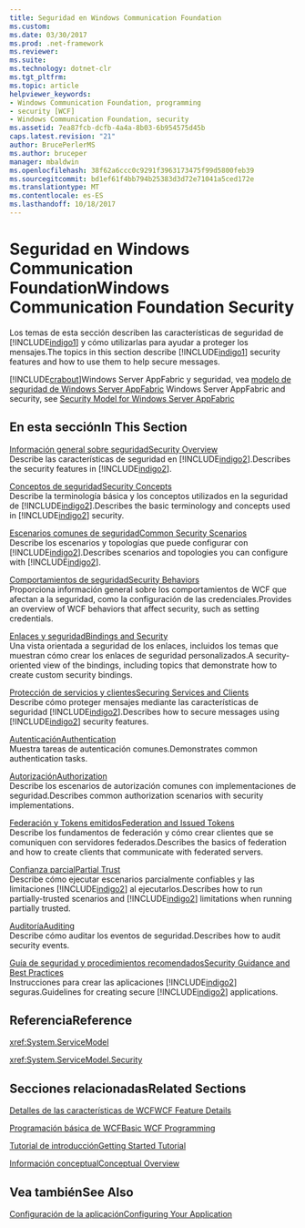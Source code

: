 ```yaml
---
title: Seguridad en Windows Communication Foundation
ms.custom: 
ms.date: 03/30/2017
ms.prod: .net-framework
ms.reviewer: 
ms.suite: 
ms.technology: dotnet-clr
ms.tgt_pltfrm: 
ms.topic: article
helpviewer_keywords:
- Windows Communication Foundation, programming
- security [WCF]
- Windows Communication Foundation, security
ms.assetid: 7ea87fcb-dcfb-4a4a-8b03-6b954575d45b
caps.latest.revision: "21"
author: BrucePerlerMS
ms.author: bruceper
manager: mbaldwin
ms.openlocfilehash: 38f62a6ccc0c9291f3963173475f99d5800feb39
ms.sourcegitcommit: bd1ef61f4bb794b25383d3d72e71041a5ced172e
ms.translationtype: MT
ms.contentlocale: es-ES
ms.lasthandoff: 10/18/2017
---
```

# <a name="windows-communication-foundation-security"></a><span data-ttu-id="577f6-102">Seguridad en Windows Communication Foundation</span><span class="sxs-lookup"><span data-stu-id="577f6-102">Windows Communication Foundation Security</span></span>
<span data-ttu-id="577f6-103">Los temas de esta sección describen las características de seguridad de [!INCLUDE[indigo1](../../../../includes/indigo1-md.md)] y cómo utilizarlas para ayudar a proteger los mensajes.</span><span class="sxs-lookup"><span data-stu-id="577f6-103">The topics in this section describe [!INCLUDE[indigo1](../../../../includes/indigo1-md.md)] security features and how to use them to help secure messages.</span></span>  
  
 [!INCLUDE[crabout](../../../../includes/crabout-md.md)]<span data-ttu-id="577f6-104">Windows Server AppFabric y seguridad, vea [modelo de seguridad de Windows Server AppFabric](http://go.microsoft.com/fwlink/?LinkID=201279&clcid=0x409)</span><span class="sxs-lookup"><span data-stu-id="577f6-104"> Windows Server AppFabric and security, see [Security Model for Windows Server AppFabric](http://go.microsoft.com/fwlink/?LinkID=201279&clcid=0x409)</span></span>  
  
## <a name="in-this-section"></a><span data-ttu-id="577f6-105">En esta sección</span><span class="sxs-lookup"><span data-stu-id="577f6-105">In This Section</span></span>  
 [<span data-ttu-id="577f6-106">Información general sobre seguridad</span><span class="sxs-lookup"><span data-stu-id="577f6-106">Security Overview</span></span>](../../../../docs/framework/wcf/feature-details/security-overview.md)  
 <span data-ttu-id="577f6-107">Describe las características de seguridad en [!INCLUDE[indigo2](../../../../includes/indigo2-md.md)].</span><span class="sxs-lookup"><span data-stu-id="577f6-107">Describes the security features in [!INCLUDE[indigo2](../../../../includes/indigo2-md.md)].</span></span>  
  
 [<span data-ttu-id="577f6-108">Conceptos de seguridad</span><span class="sxs-lookup"><span data-stu-id="577f6-108">Security Concepts</span></span>](../../../../docs/framework/wcf/feature-details/security-concepts.md)  
 <span data-ttu-id="577f6-109">Describe la terminología básica y los conceptos utilizados en la seguridad de [!INCLUDE[indigo2](../../../../includes/indigo2-md.md)].</span><span class="sxs-lookup"><span data-stu-id="577f6-109">Describes the basic terminology and concepts used in [!INCLUDE[indigo2](../../../../includes/indigo2-md.md)] security.</span></span>  
  
 [<span data-ttu-id="577f6-110">Escenarios comunes de seguridad</span><span class="sxs-lookup"><span data-stu-id="577f6-110">Common Security Scenarios</span></span>](../../../../docs/framework/wcf/feature-details/common-security-scenarios.md)  
 <span data-ttu-id="577f6-111">Describe los escenarios y topologías que puede configurar con [!INCLUDE[indigo2](../../../../includes/indigo2-md.md)].</span><span class="sxs-lookup"><span data-stu-id="577f6-111">Describes scenarios and topologies you can configure with [!INCLUDE[indigo2](../../../../includes/indigo2-md.md)].</span></span>  
  
 [<span data-ttu-id="577f6-112">Comportamientos de seguridad</span><span class="sxs-lookup"><span data-stu-id="577f6-112">Security Behaviors</span></span>](../../../../docs/framework/wcf/feature-details/security-behaviors-in-wcf.md)  
 <span data-ttu-id="577f6-113">Proporciona información general sobre los comportamientos de WCF que afectan a la seguridad, como la configuración de las credenciales.</span><span class="sxs-lookup"><span data-stu-id="577f6-113">Provides an overview of WCF behaviors that affect security, such as setting credentials.</span></span>  
  
 [<span data-ttu-id="577f6-114">Enlaces y seguridad</span><span class="sxs-lookup"><span data-stu-id="577f6-114">Bindings and Security</span></span>](../../../../docs/framework/wcf/feature-details/bindings-and-security.md)  
 <span data-ttu-id="577f6-115">Una vista orientada a seguridad de los enlaces, incluidos los temas que muestran cómo crear los enlaces de seguridad personalizados.</span><span class="sxs-lookup"><span data-stu-id="577f6-115">A security-oriented view of the bindings, including topics that demonstrate how to create custom security bindings.</span></span>  
  
 [<span data-ttu-id="577f6-116">Protección de servicios y clientes</span><span class="sxs-lookup"><span data-stu-id="577f6-116">Securing Services and Clients</span></span>](../../../../docs/framework/wcf/feature-details/securing-services-and-clients.md)  
 <span data-ttu-id="577f6-117">Describe cómo proteger mensajes mediante las características de seguridad [!INCLUDE[indigo2](../../../../includes/indigo2-md.md)].</span><span class="sxs-lookup"><span data-stu-id="577f6-117">Describes how to secure messages using [!INCLUDE[indigo2](../../../../includes/indigo2-md.md)] security features.</span></span>  
  
 [<span data-ttu-id="577f6-118">Autenticación</span><span class="sxs-lookup"><span data-stu-id="577f6-118">Authentication</span></span>](../../../../docs/framework/wcf/feature-details/authentication-in-wcf.md)  
 <span data-ttu-id="577f6-119">Muestra tareas de autenticación comunes.</span><span class="sxs-lookup"><span data-stu-id="577f6-119">Demonstrates common authentication tasks.</span></span>  
  
 [<span data-ttu-id="577f6-120">Autorización</span><span class="sxs-lookup"><span data-stu-id="577f6-120">Authorization</span></span>](../../../../docs/framework/wcf/feature-details/authorization-in-wcf.md)  
 <span data-ttu-id="577f6-121">Describe los escenarios de autorización comunes con implementaciones de seguridad.</span><span class="sxs-lookup"><span data-stu-id="577f6-121">Describes common authorization scenarios with security implementations.</span></span>  
  
 [<span data-ttu-id="577f6-122">Federación y Tokens emitidos</span><span class="sxs-lookup"><span data-stu-id="577f6-122">Federation and Issued Tokens</span></span>](../../../../docs/framework/wcf/feature-details/federation-and-issued-tokens.md)  
 <span data-ttu-id="577f6-123">Describe los fundamentos de federación y cómo crear clientes que se comuniquen con servidores federados.</span><span class="sxs-lookup"><span data-stu-id="577f6-123">Describes the basics of federation and how to create clients that communicate with federated servers.</span></span>  
  
 [<span data-ttu-id="577f6-124">Confianza parcial</span><span class="sxs-lookup"><span data-stu-id="577f6-124">Partial Trust</span></span>](../../../../docs/framework/wcf/feature-details/partial-trust.md)  
 <span data-ttu-id="577f6-125">Describe cómo ejecutar escenarios parcialmente confiables y las limitaciones [!INCLUDE[indigo2](../../../../includes/indigo2-md.md)] al ejecutarlos.</span><span class="sxs-lookup"><span data-stu-id="577f6-125">Describes how to run partially-trusted scenarios and [!INCLUDE[indigo2](../../../../includes/indigo2-md.md)] limitations when running partially trusted.</span></span>  
  
 [<span data-ttu-id="577f6-126">Auditoría</span><span class="sxs-lookup"><span data-stu-id="577f6-126">Auditing</span></span>](../../../../docs/framework/wcf/feature-details/auditing-security-events.md)  
 <span data-ttu-id="577f6-127">Describe cómo auditar los eventos de seguridad.</span><span class="sxs-lookup"><span data-stu-id="577f6-127">Describes how to audit security events.</span></span>  
  
 [<span data-ttu-id="577f6-128">Guía de seguridad y procedimientos recomendados</span><span class="sxs-lookup"><span data-stu-id="577f6-128">Security Guidance and Best Practices</span></span>](../../../../docs/framework/wcf/feature-details/security-guidance-and-best-practices.md)  
 <span data-ttu-id="577f6-129">Instrucciones para crear las aplicaciones [!INCLUDE[indigo2](../../../../includes/indigo2-md.md)] seguras.</span><span class="sxs-lookup"><span data-stu-id="577f6-129">Guidelines for creating secure [!INCLUDE[indigo2](../../../../includes/indigo2-md.md)] applications.</span></span>  
  
## <a name="reference"></a><span data-ttu-id="577f6-130">Referencia</span><span class="sxs-lookup"><span data-stu-id="577f6-130">Reference</span></span>  
 <xref:System.ServiceModel>  
  
 <xref:System.ServiceModel.Security>  
  
## <a name="related-sections"></a><span data-ttu-id="577f6-131">Secciones relacionadas</span><span class="sxs-lookup"><span data-stu-id="577f6-131">Related Sections</span></span>  
 [<span data-ttu-id="577f6-132">Detalles de las características de WCF</span><span class="sxs-lookup"><span data-stu-id="577f6-132">WCF Feature Details</span></span>](../../../../docs/framework/wcf/feature-details/index.md)  
  
 [<span data-ttu-id="577f6-133">Programación básica de WCF</span><span class="sxs-lookup"><span data-stu-id="577f6-133">Basic WCF Programming</span></span>](../../../../docs/framework/wcf/basic-wcf-programming.md)  
  
 [<span data-ttu-id="577f6-134">Tutorial de introducción</span><span class="sxs-lookup"><span data-stu-id="577f6-134">Getting Started Tutorial</span></span>](../../../../docs/framework/wcf/getting-started-tutorial.md)  
  
 [<span data-ttu-id="577f6-135">Información conceptual</span><span class="sxs-lookup"><span data-stu-id="577f6-135">Conceptual Overview</span></span>](../../../../docs/framework/wcf/conceptual-overview.md)  
  
## <a name="see-also"></a><span data-ttu-id="577f6-136">Vea también</span><span class="sxs-lookup"><span data-stu-id="577f6-136">See Also</span></span>  
 [<span data-ttu-id="577f6-137">Configuración de la aplicación</span><span class="sxs-lookup"><span data-stu-id="577f6-137">Configuring Your Application</span></span>](../../../../docs/framework/wcf/diagnostics/configuring-your-application.md)
